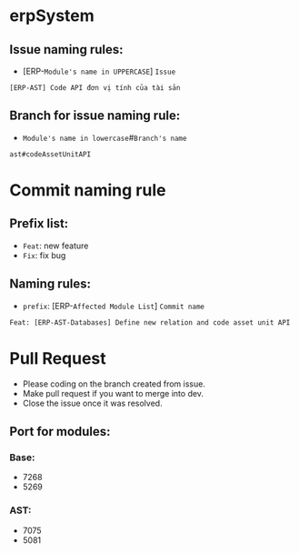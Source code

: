 # erpSystem
## Issue naming rules:
- [ERP-`Module's name in UPPERCASE`] `Issue`

```
[ERP-AST] Code API đơn vị tính của tài sản
```

## Branch for issue naming rule:
- `Module's name in lowercase`#`Branch's name`

```
ast#codeAssetUnitAPI
```

# Commit naming rule
## Prefix list:
- `Feat`: new feature
- `Fix`: fix bug
## Naming rules:
- `prefix`: [ERP-`Affected Module List`] `Commit name`

```
Feat: [ERP-AST-Databases] Define new relation and code asset unit API
```

# Pull Request
- Please coding on the branch created from issue.
- Make pull request if you want to merge into dev.
- Close the issue once it was resolved.

## Port for modules:
### Base:
- 7268
- 5269
### AST:
- 7075
- 5081
